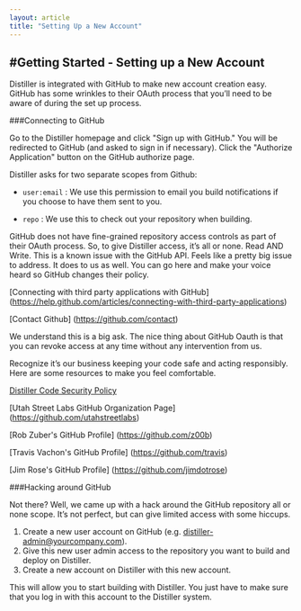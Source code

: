 ```yaml
---
layout: article
title: "Setting Up a New Account"
---
```


#Getting Started - Setting up a New Account 
-------

Distiller is integrated with GitHub to make new account creation easy. GitHub has some wrinkles to their OAuth process that you’ll need to be aware of during the set up process.
</br>

###Connecting to GitHub

Go to the Distiller homepage and click "Sign up with GitHub." You will be redirected to GitHub (and asked to sign in if necessary). Click the "Authorize Application" button on the GitHub authorize page. 

Distiller asks for two separate scopes from Github:

- <code>user:email</code>  : We use this permission to email you build notifications if you choose to have them sent to you.

- <code>repo</code> : We use this to check out your repository when building.

GitHub does not have fine-grained repository access controls as part of their OAuth process. So, to give Distiller access, it’s all or none. Read AND Write. This is a known issue with the GitHub API. Feels like a pretty big issue to address. It does to us as well. You can go here and make your voice heard so GitHub changes their policy.

[Connecting with third party applications with GitHub] (https://help.github.com/articles/connecting-with-third-party-applications)

[Contact Github] (https://github.com/contact)

We understand this is a big ask. The nice thing about GitHub Oauth is that you can revoke access at any time without any intervention from us. 

Recognize it’s our business keeping your code safe and acting responsibly. Here are some resources to make you feel comfortable.

[Distiller Code Security Policy](https://www.distiller.io/security/)

[Utah Street Labs GitHub Organization Page] (https://github.com/utahstreetlabs)

[Rob Zuber's GitHub Profile] (https://github.com/z00b)

[Travis Vachon's GitHub Profile] (https://github.com/travis)

[Jim Rose's GitHub Profile] (https://github.com/jimdotrose) 


###Hacking around GitHub 

Not there? Well, we came up with a hack around the GitHub repository all or none scope. It’s not perfect, but can give limited access with some hiccups.

1. Create a new user account on GitHub (e.g. distiller-admin@yourcompany.com).
2. Give this new user admin access to the repository you want to build and deploy on Distiller.
3. Create a new account on Distiller with this new account. 

This will allow you to start building with Distiller. You just have to make sure that you log in with this account to the Distiller system.